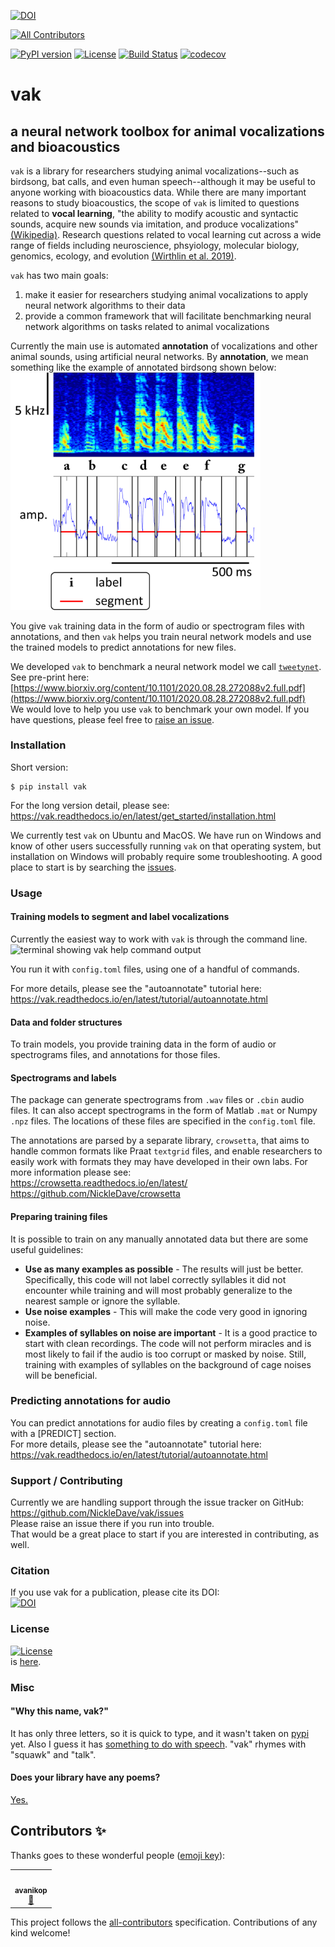 [![DOI](https://zenodo.org/badge/173566541.svg)](https://zenodo.org/badge/latestdoi/173566541)
<!-- ALL-CONTRIBUTORS-BADGE:START - Do not remove or modify this section -->
[![All Contributors](https://img.shields.io/badge/all_contributors-1-orange.svg?style=flat-square)](#contributors-)
<!-- ALL-CONTRIBUTORS-BADGE:END -->
[![PyPI version](https://badge.fury.io/py/vak.svg)](https://badge.fury.io/py/vak)
[![License](https://img.shields.io/badge/License-BSD%203--Clause-blue.svg)](https://opensource.org/licenses/BSD-3-Clause)
[![Build Status](https://github.com/NickleDave/vak/actions/workflows/ci.yml/badge.svg)](https://github.com/NickleDave/vak/actions/workflows/ci.yml/badge.svg)
[![codecov](https://codecov.io/gh/NickleDave/vak/branch/main/graph/badge.svg?token=9Y4XXB2ELA)](https://codecov.io/gh/NickleDave/vak)
# vak
## a neural network toolbox for animal vocalizations and bioacoustics

`vak` is a library for researchers studying animal vocalizations--such as 
birdsong, bat calls, and even human speech--although it may be useful 
to anyone working with bioacoustics data. 
While there are many important reasons to study bioacoustics, the scope of `vak` 
is limited to questions related to **vocal learning**, 
"the ability to modify acoustic and syntactic sounds, acquire new sounds via imitation, and produce vocalizations"
[(Wikipedia)](https://en.wikipedia.org/wiki/Vocal_learning). 
Research questions related to vocal learning cut across a wide range of fields 
including neuroscience, phsyiology, molecular biology, genomics, ecology, and evolution 
[(Wirthlin et al. 2019)](https://www.sciencedirect.com/science/article/pii/S0896627319308396).

`vak` has two main goals:  
1. make it easier for researchers studying animal vocalizations to 
apply neural network algorithms to their data
2. provide a common framework that will facilitate benchmarking neural 
network algorithms on tasks related to animal vocalizations

Currently the main use is automated **annotation** of vocalizations and other animal sounds, 
using artificial neural networks.
By **annotation**, we mean something like the example of annotated birdsong shown below:  
<img src="./doc/images/annotation_example_for_tutorial.png" alt="spectrogram of birdsong with syllables annotated" width="400">

You give `vak` training data in the form of audio or spectrogram files with annotations, 
and then `vak` helps you train neural network models 
and use the trained models to predict annotations for new files.

We developed `vak` to benchmark a neural network model we call [`tweetynet`](https://github.com/yardencsGitHub/tweetynet).
See pre-print here: [https://www.biorxiv.org/content/10.1101/2020.08.28.272088v2.full.pdf](https://www.biorxiv.org/content/10.1101/2020.08.28.272088v2.full.pdf)  
We would love to help you use `vak` to benchmark your own model. 
If you have questions, please feel free to [raise an issue](https://github.com/NickleDave/vak/issues).

### Installation
Short version:
```console
$ pip install vak
```
For the long version detail, please see:
https://vak.readthedocs.io/en/latest/get_started/installation.html

We currently test `vak` on Ubuntu and MacOS. We have run on Windows and 
know of other users successfully running `vak` on that operating system, 
but installation on Windows will probably require some troubleshooting.
A good place to start is by searching the [issues](https://github.com/NickleDave/vak/issues).

### Usage
#### Training models to segment and label vocalizations
Currently the easiest way to work with `vak` is through the command line.
![terminal showing vak help command output](./doc/images/terminalizer/vak-help.gif)

You run it with `config.toml` files, using one of a handful of commands.

For more details, please see the "autoannotate" tutorial here:  
https://vak.readthedocs.io/en/latest/tutorial/autoannotate.html

#### Data and folder structures
To train models, you provide training data in the form of audio or 
spectrograms files, and annotations for those files.

#### Spectrograms and labels
The package can generate spectrograms from `.wav` files or `.cbin` audio files.
It can also accept spectrograms in the form of Matlab `.mat` or Numpy `.npz` files.
The locations of these files are specified in the `config.toml` file.

The annotations are parsed by a separate library, `crowsetta`, that 
aims to handle common formats like Praat `textgrid` files, and enable 
researchers to easily work with formats they may have developed in their 
own labs. For more information please see:  
https://crowsetta.readthedocs.io/en/latest/  
https://github.com/NickleDave/crowsetta  

#### Preparing training files
It is possible to train on any manually annotated data but there are some useful guidelines:
* __Use as many examples as possible__ - The results will just be better. Specifically, this code will not label correctly syllables it did not encounter while training and will most probably generalize to the nearest sample or ignore the syllable.
* __Use noise examples__ - This will make the code very good in ignoring noise.
* __Examples of syllables on noise are important__ - It is a good practice to start with clean recordings. The code will not perform miracles and is most likely to fail if the audio is too corrupt or masked by noise. Still, training with examples of syllables on the background of cage noises will be beneficial.

### Predicting annotations for audio
You can predict annotations for audio files by creating a `config.toml` file with a [PREDICT] section.  
For more details, please see the "autoannotate" tutorial here:
https://vak.readthedocs.io/en/latest/tutorial/autoannotate.html

### Support / Contributing
Currently we are handling support through the issue tracker on GitHub:  
https://github.com/NickleDave/vak/issues  
Please raise an issue there if you run into trouble.  
That would be a great place to start if you are interested in contributing, as well.

### Citation
If you use vak for a publication, please cite its DOI:  
[![DOI](https://zenodo.org/badge/173566541.svg)](https://zenodo.org/badge/latestdoi/173566541)

### License
[![License](https://img.shields.io/badge/License-BSD%203--Clause-blue.svg)](https://opensource.org/licenses/BSD-3-Clause)  
is [here](./LICENSE).

### Misc
#### "Why this name, vak?"
It has only three letters, so it is quick to type,
and it wasn't taken on [pypi](https://pypi.org/) yet.
Also I guess it has [something to do with speech](https://en.wikipedia.org/wiki/V%C4%81c).
"vak" rhymes with "squawk" and "talk".

#### Does your library have any poems?
[Yes.](./doc/poem.md)

## Contributors ✨

Thanks goes to these wonderful people ([emoji key](https://allcontributors.org/docs/en/emoji-key)):

<!-- ALL-CONTRIBUTORS-LIST:START - Do not remove or modify this section -->
<!-- prettier-ignore-start -->
<!-- markdownlint-disable -->
<table>
  <tr>
    <td align="center"><a href="https://github.com/avanikop"><img src="https://avatars.githubusercontent.com/u/39831515?v=4?s=100" width="100px;" alt=""/><br /><sub><b>avanikop</b></sub></a><br /><a href="https://github.com/NickleDave/vak/issues?q=author%3Aavanikop" title="Bug reports">🐛</a></td>
  </tr>
</table>

<!-- markdownlint-restore -->
<!-- prettier-ignore-end -->

<!-- ALL-CONTRIBUTORS-LIST:END -->

This project follows the [all-contributors](https://github.com/all-contributors/all-contributors) specification. Contributions of any kind welcome!